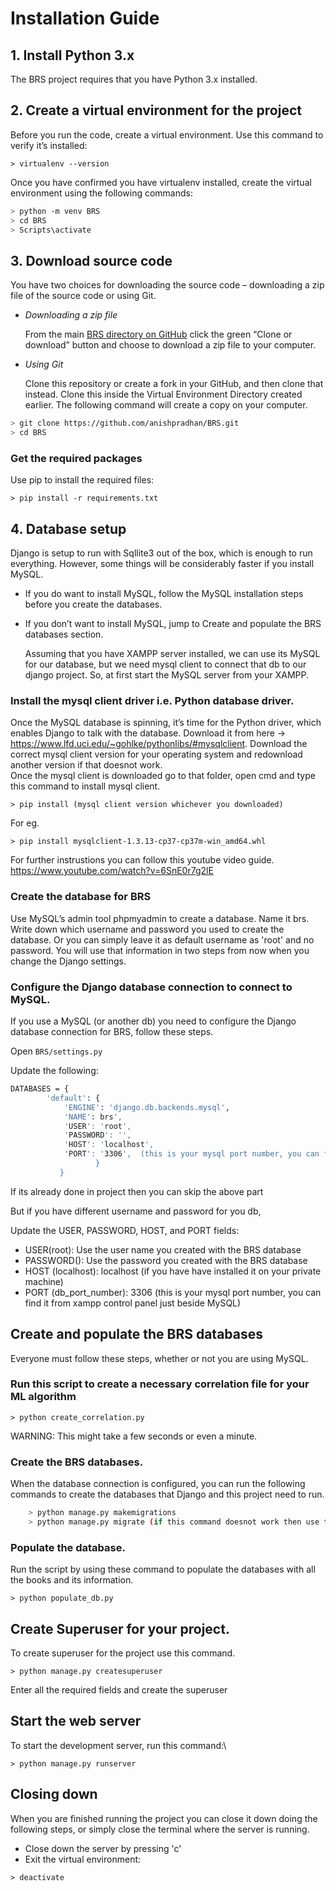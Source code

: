 # Installation Guide
## 1. Install Python 3.x

The BRS project requires that you have Python 3.x installed. 

## 2. Create a virtual environment for the project

Before you run the code, create a virtual environment.
Use this command to verify it’s installed:

`> virtualenv --version`

Once you have confirmed you have virtualenv installed, create the virtual environment using the following commands:

```bash
> python -m venv BRS
> cd BRS
> Scripts\activate
```

## 3. Download source code

You have two choices for downloading the source code – downloading a zip file of the source code or using Git.

* *Downloading a zip file*

    From the main [BRS directory on GitHub](https://github.com/anishpradhan/BRS.git) click the green “Clone or download” button and choose to download a zip file to your computer.

* *Using Git*

    Clone this repository or create a fork in your GitHub, and then clone that instead. Clone this inside the Virtual Environment Directory created earlier. The following command will create a copy on your computer. 
    
```bash
> git clone https://github.com/anishpradhan/BRS.git
> cd BRS
```

### Get the required packages

Use pip to install the required files:

`> pip install -r requirements.txt`

## 4. Database setup

Django is setup to run with Sqllite3 out of the box, which is enough to run everything. However, some 
things will be considerably faster if you install MySQL.

*   If you do want to install MySQL, follow the MySQL installation steps before you create the databases.
*   If you don’t want to install MySQL, jump to Create and populate the BRS databases section.

    Assuming that you have XAMPP server installed, we can use its MySQL for our database, but we need mysql client to connect that db to our django project.
    So, at first start the MySQL server from your XAMPP.

### Install the mysql client driver i.e. Python database driver.

Once the MySQL database is spinning, it’s time for the Python driver, which enables Django to talk with the database. 
Download it from here -> https://www.lfd.uci.edu/~gohlke/pythonlibs/#mysqlclient. 
Download the correct mysql client version for your operating system and redownload another version if that doesnot work.  
Once the mysql client is downloaded go to that folder, open cmd and type this command to install mysql client.

`> pip install (mysql client version whichever you downloaded)`
  
For eg. 
  
`> pip install mysqlclient-1.3.13-cp37-cp37m-win_amd64.whl`

For further instrustions you can follow this youtube video guide. https://www.youtube.com/watch?v=6SnE0r7g2lE

### Create the database for BRS

Use MySQL’s admin tool phpmyadmin to create a database. Name it brs. Write down which username and password you used to create the database. 
Or you can simply leave it as default username as 'root' and no password. You will use that information in two steps from now when you change the Django settings.

### Configure the Django database connection to connect to MySQL.
	
If you use a MySQL (or another db) you need to configure the Django database connection for BRS, follow these steps.

Open `BRS/settings.py`
	
Update the following:

```bash
DATABASES = {
   	    'default': {
        	'ENGINE': 'django.db.backends.mysql',
        	'NAME': brs',                      
        	'USER': 'root',
        	'PASSWORD': '',
        	'HOST': 'localhost',
        	'PORT': '3306',  (this is your mysql port number, you can find it from xampp control panel just beside MySQL)
   	    	       }	
		   }
```
If its already done in project then you can skip the above part

But if you have different username and password for you db,

Update the USER, PASSWORD, HOST, and PORT fields:

* USER(root): Use the user name you created with the BRS database
* PASSWORD(): Use the password you created with the BRS database
* HOST (localhost): localhost (if you have have installed it on your private machine)
* PORT (db_port_number): 3306 (this is your mysql port number, you can find it from xampp control panel just beside MySQL)


## Create and populate the BRS databases

Everyone must follow these steps, whether or not you are using MySQL.

### Run this script to create a necessary correlation file for your ML algorithm

`> python create_correlation.py`

WARNING: This might take a few seconds or even a minute.

### Create the BRS databases.
		
When the database connection is configured, you can run the following commands to create the databases that Django and this project need to run.

```bash
	> python manage.py makemigrations
	> python manage.py migrate (if this command doesnot work then use this > python3 manage.py migrate --run-syncdb)
```

### Populate the database.
	
Run the script by using these command to populate the databases with all the books and its information.
	
`> python populate_db.py`

## Create Superuser for your project.

To create superuser for the project use this command.

`> python manage.py createsuperuser`

Enter all the required fields and create the superuser

## Start the web server

To start the development server, run this command:\

`> python manage.py runserver `

## Closing down

When you are finished running the project you can close it down doing the following steps, or simply close the terminal where the server is running.

* Close down the server by pressing 'c'
* Exit the virtual environment:

`> deactivate`
